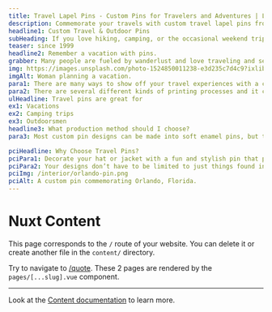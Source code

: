 ```yaml
---
title: Travel Lapel Pins - Custom Pins for Travelers and Adventures | Lapel Pins & Coins
description: Commemorate your travels with custom travel lapel pins from Lapel Pins & Coins. Ideal for souvenirs, destination milestones, and travel enthusiasts. Design your unique travel pin today!
headline1: Custom Travel & Outdoor Pins
subHeading: If you love hiking, camping, or the occasional weekend trip, travel and outdoor pins are a perfect way to share this hobby with others.
teaser: since 1999
headline2: Remember a vacation with pins.
grabber: Many people are fueled by wanderlust and love traveling and seeing new places. Capture the feeling with a globe pin, a design that brings back your favorite travel memories, or a pin commemorating your favorite trip!
img: https://images.unsplash.com/photo-1524850011238-e3d235c7d4c9?ixlib=rb-1.2.1&ixid=eyJhcHBfaWQiOjEyMDd9&auto=format&fit=crop&crop=focalpoint&fp-x=.565&fp-y=.55&w=1184&h=1376&q=80
imgAlt: Woman planning a vacation.
para1: There are many ways to show off your travel experiences with a custom pin. Make your own travel and outdoor pin today with our free quote form.
para2: There are several different kinds of printing processes and it can be overwhelming to do the research and know what best fits your design. That’s why we work with you every step of the way to ensure you’ll love the final product.
ulHeadline: Travel pins are great for
ex1: Vacations
ex2: Camping trips
ex3: Outdoorsmen 
headline3: What production method should I choose?
para3: Most custom pin designs can be made into soft enamel pins, but this process often works best with designs that have minimal lines and clearly defined areas of color. These details are important because the colored areas sit slightly recessed, below the metal separations. If you’re not sure which type of pin to choose, don’t worry! Just ask, and we can provide suggestions from our experienced team.

pciHeadline: Why Choose Travel Pins?
pciPara1: Decorate your hat or jacket with a fun and stylish pin that perfectly captures why you love the outdoors. Whether it’s a small forest or a beautiful mountain range, the beauty of nature makes for a perfect pin design that you can show off.
pciPara2: Your designs don’t have to be limited to just things found in nature! You can make a pin for all your favorite travel and camping essentials. Design a cute camping bag, a stylish pair of hiking boots, or even just a classic campfire to pay tribute to your favorite hobby. If you have a camping or hiking group, pins are the perfect way to have something to celebrate your shared hobby. Display your favorite camping pin on your backpack and share more about your hobby with the people around you!
pciImg: /interior/orlando-pin.png
pciAlt: A custom pin commemorating Orlando, Florida.
---
```


# Nuxt Content

This page corresponds to the `/` route of your website. You can delete it or create another file in the `content/` directory.

Try to navigate to [/quote](/quote). These 2 pages are rendered by the `pages/[...slug].vue` component.

---

Look at the [Content documentation](https://content.nuxtjs.org/) to learn more.
